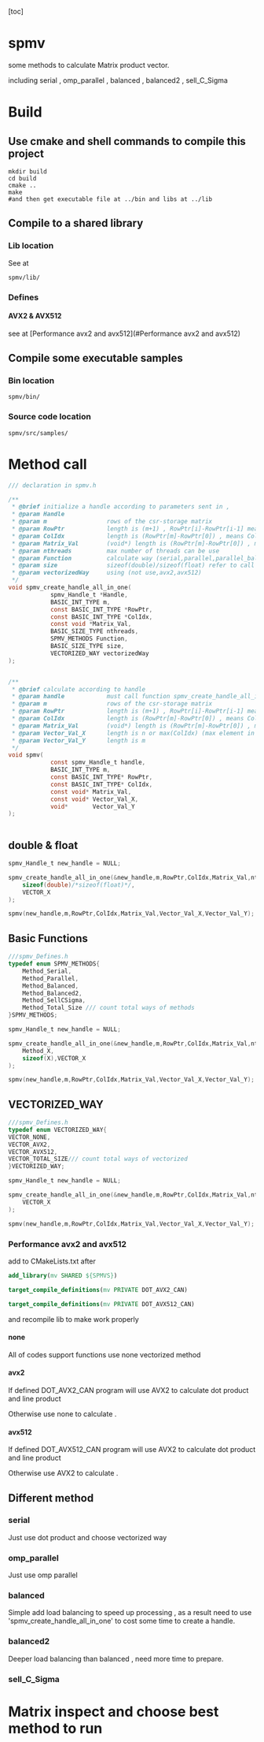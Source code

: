 [toc]



# spmv

some methods to calculate Matrix product vector.

including serial , omp_parallel , balanced , balanced2 , sell_C_Sigma

# Build

## Use cmake and shell commands to compile this project

```shell
mkdir build
cd build
cmake ..
make
#and then get executable file at ../bin and libs at ../lib
```

## Compile to a shared library

### Lib location

See at 

```shell
spmv/lib/
```
### Defines
#### AVX2 & AVX512
see at [Performance avx2 and avx512](#Performance avx2 and avx512)



## Compile some executable samples

### Bin location

```shell
spmv/bin/
```

### Source code location

```shell
spmv/src/samples/
```

# Method call
```c
/// declaration in spmv.h

/**
 * @brief initialize a handle according to parameters sent in ,
 * @param Handle
 * @param m                 rows of the csr-storage matrix
 * @param RowPtr            length is (m+1) , RowPtr[i]-RowPtr[i-1] means the number of non-zero element at line i
 * @param ColIdx            length is (RowPtr[m]-RowPtr[0]) , means Collum index of each non-zero element
 * @param Matrix_Val        (void*) length is (RowPtr[m]-RowPtr[0]) , means Value of each non-zero element
 * @param nthreads          max number of threads can be use
 * @param Function          calculate way (serial,parallel,parallel_balanced,parallel_balanced2,sell_C_Sigma)
 * @param size              sizeof(double)/sizeof(float) refer to call float or double version
 * @param vectorizedWay     using (not use,avx2,avx512)
 */
void spmv_create_handle_all_in_one(
            spmv_Handle_t *Handle,
            BASIC_INT_TYPE m,
            const BASIC_INT_TYPE *RowPtr,
            const BASIC_INT_TYPE *ColIdx,
            const void *Matrix_Val,
            BASIC_SIZE_TYPE nthreads,
            SPMV_METHODS Function,
            BASIC_SIZE_TYPE size,
            VECTORIZED_WAY vectorizedWay
);


/**
 * @brief calculate according to handle
 * @param handle            must call function spmv_create_handle_all_in_one before
 * @param m                 rows of the csr-storage matrix
 * @param RowPtr            length is (m+1) , RowPtr[i]-RowPtr[i-1] means the number of non-zero element at line i
 * @param ColIdx            length is (RowPtr[m]-RowPtr[0]) , means Collum index of each non-zero element
 * @param Matrix_Val        (void*) length is (RowPtr[m]-RowPtr[0]) , means Value of each non-zero element
 * @param Vector_Val_X      length is n or max(ColIdx) (max element in ColIdx)
 * @param Vector_Val_Y      length is m
 */
void spmv(
            const spmv_Handle_t handle,
            BASIC_INT_TYPE m,
            const BASIC_INT_TYPE* RowPtr,
            const BASIC_INT_TYPE* ColIdx,
            const void* Matrix_Val,
            const void* Vector_Val_X,
            void*       Vector_Val_Y
);



```

## double & float

```c
spmv_Handle_t new_handle = NULL;

spmv_create_handle_all_in_one(&new_handle,m,RowPtr,ColIdx,Matrix_Val,nthreads,Method_X
    sizeof(double)/*sizeof(float)*/,
    VECTOR_X
);

spmv(new_handle,m,RowPtr,ColIdx,Matrix_Val,Vector_Val_X,Vector_Val_Y);

```

## Basic Functions
```c
///spmv_Defines.h
typedef enum SPMV_METHODS{
    Method_Serial,
    Method_Parallel,
    Method_Balanced,
    Method_Balanced2,
    Method_SellCSigma,
    Method_Total_Size /// count total ways of methods
}SPMV_METHODS;

spmv_Handle_t new_handle = NULL;

spmv_create_handle_all_in_one(&new_handle,m,RowPtr,ColIdx,Matrix_Val,nthreads,
    Method_X,
    sizeof(X),VECTOR_X
);

spmv(new_handle,m,RowPtr,ColIdx,Matrix_Val,Vector_Val_X,Vector_Val_Y);

```


## VECTORIZED_WAY
```c
///spmv_Defines.h
typedef enum VECTORIZED_WAY{
VECTOR_NONE,
VECTOR_AVX2,
VECTOR_AVX512,
VECTOR_TOTAL_SIZE/// count total ways of vectorized
}VECTORIZED_WAY;

spmv_Handle_t new_handle = NULL;

spmv_create_handle_all_in_one(&new_handle,m,RowPtr,ColIdx,Matrix_Val,nthreads,Method_X,sizeof(X),
    VECTOR_X
);

spmv(new_handle,m,RowPtr,ColIdx,Matrix_Val,Vector_Val_X,Vector_Val_Y);

```
### Performance avx2 and avx512

add to CMakeLists.txt after

```cmake
add_library(mv SHARED ${SPMVS})
```



```cmake
target_compile_definitions(mv PRIVATE DOT_AVX2_CAN)

target_compile_definitions(mv PRIVATE DOT_AVX512_CAN)
```

and recompile lib to make work properly

#### none

All of codes support functions use none vectorized method 

#### avx2

If defined DOT_AVX2_CAN program will use AVX2 to calculate dot product and line product

Otherwise use none to calculate . 

#### avx512

If defined DOT_AVX512_CAN program will use AVX2 to calculate dot product and line product

Otherwise use AVX2 to calculate . 

## Different method

### serial

Just use dot product and choose vectorized way 

### omp_parallel

Just use omp parallel

### balanced

Simple add load balancing to speed up processing , as a result need to use 'spmv_create_handle_all_in_one' to cost some time to create a handle.

### balanced2

Deeper load balancing than balanced , need more time to prepare.

### sell_C_Sigma



# Matrix inspect and choose best method to run

